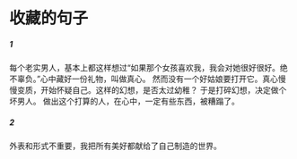 # 收藏的句子

##### 1

每个老实男人，基本上都这样想过“如果那个女孩喜欢我，我会对她很好很好。绝不辜负。”心中藏好一份礼物，叫做真心。
然而没有一个好姑娘要打开它。真心慢慢变质，开始怀疑自己。这样的幻想，是否太过幼稚？
于是打碎幻想，决定做个坏男人。
做出这个打算的人，在心中，一定有些东西，被糟蹋了。

##### 2

外表和形式不重要，我把所有美好都献给了自己制造的世界。